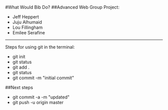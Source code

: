 #What Would Bib Do?
##Advanced Web Group Project:
- Jeff Heppert
- Juju Alhumaid
- Lou Fillingham
- Emilee Serafine
_______________________

Steps for using git in the terminal:
* git init 
* git status
* git add .
* git status
* git commit -m "initial commit"

##Next steps

* git commit -a -m "updated"
* git push -u origin master

